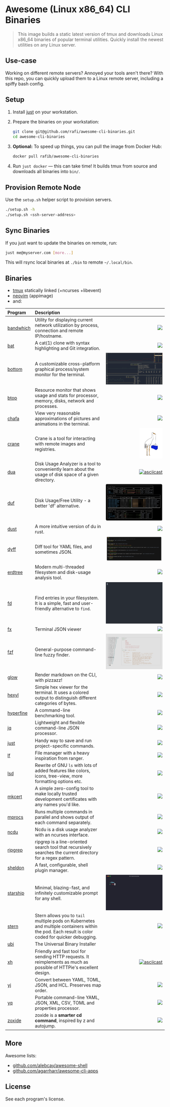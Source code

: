 # Awesome (Linux x86_64) CLI Binaries

> This image builds a static latest version of tmux and downloads Linux x86_64
> binaries of popular terminal utilities. Quickly install the newest utilities
> on any Linux server.

## Use-case

Working on different remote servers? Annoyed your tools aren't there? With
this repo, you can quickly upload them to a Linux remote server, including
a spiffy bash config.

## Setup

1. Install [just](https://github.com/casey/just) on your workstation.

1. Prepare the binaries on your workstation:

    ```sh
    git clone git@github.com/rafi/awesome-cli-binaries.git
    cd awesome-cli-binaries
    ```

1. **Optional:** To speed up things, you can pull the image from Docker Hub:

    ```sh
    docker pull rafib/awesome-cli-binaries
    ```

1. Run `just docker` — this can take time! It builds tmux from source and
   downloads all binaries into `bin/`.

## Provision Remote Node

Use the `setup.sh` helper script to provision servers.

```sh
./setup.sh -h
./setup.sh <ssh-server-address>
```

## Sync Binaries

If you just want to update the binaries on remote, run:

```sh
just me@myserver.com [more...]
```

This will rsync local binaries at `./bin` to remote `~/.local/bin`.

## Binaries

- [tmux] statically linked (+ncurses +libevent)
- [neovim] (appimage)
- and:

| Program       | Description   |             |
|:------------- |:------------- | -----------:|
| [bandwhich]   | Utility for displaying current network utilization by process, connection and remote IP/hostname. | <img src="https://raw.githubusercontent.com/imsnif/bandwhich/main/demo.gif" /> |
| [bat]         | A cat(1) clone with syntax highlighting and Git integration. | <img src="https://imgur.com/rGsdnDe.png" /> |
| [bottom]      | A customizable cross-platform graphical process/system monitor for the terminal. | <img src="https://raw.githubusercontent.com/ClementTsang/bottom/master/assets/demo.gif" /> |
| [btop]        | Resource monitor that shows usage and stats for processor, memory, disks, network and processes. | <img src="https://raw.githubusercontent.com/aristocratos/btop/main/Img/normal.png" /> |
| [chafa]       | View very reasonable approximations of pictures and animations in the terminal. | <img src="https://hpjansson.org/chafa/gallery/maru-geneve-240-rgb.png" width="60%" /> |
| [crane]       | Crane is a tool for interacting with remote images and registries. | <img src="https://raw.githubusercontent.com/google/go-containerregistry/main/images/crane.png" width="40%" /> |
| [dua]         | Disk Usage Analyzer is a tool to conveniently learn about the usage of disk space of a given directory. | [![asciicast](https://asciinema.org/a/316444.svg)](https://asciinema.org/a/316444) |
| [duf]         | Disk Usage/Free Utility - a better 'df' alternative. | <img src="https://raw.githubusercontent.com/muesli/duf/master/duf.png" /> |
| [dust]        | A more intuitive version of du in rust. | <img src="https://raw.githubusercontent.com/bootandy/dust/master/media/snap.png" /> |
| [dyff]        | Diff tool for YAML files, and sometimes JSON. | <img src="https://raw.githubusercontent.com/homeport/dyff/main/.docs/dyff-between-kubectl-diff.png" /> |
| [erdtree]     | Modern multi-threaded filesystem and disk-usage analysis tool. | <img src="https://github.com/solidiquis/erdtree/blob/master/assets/top_showcase.png?raw=true" /> |
| [fd]          | Find entries in your filesystem. It is a simple, fast and user-friendly alternative to `find`. | <img src="https://raw.githubusercontent.com/sharkdp/fd/master/doc/screencast.svg" /> |
| [fx]          | Terminal JSON viewer | <img src="https://medv.io/assets/fx/fx-preview.gif" /> |
| [fzf]         | General-purpose command-line fuzzy finder. | <img src="https://raw.githubusercontent.com/junegunn/i/master/fzf-preview.png" /> |
| [glow]        | Render markdown on the CLI, with pizzazz! | <img src="https://stuff.charm.sh/glow/glow-1.3-trailer-github.gif" /> |
| [hexyl]       | Simple hex viewer for the terminal. It uses a colored output to distinguish different categories of bytes. | <img src="https://i.imgur.com/MWO9uSL.png" /> |
| [hyperfine]   | A command-line benchmarking tool. | <img src="https://i.imgur.com/z19OYxE.gif" /> |
| [jq]          | Lightweight and flexible command-line JSON processor. | <img src="https://jqlang.github.io/jq/jq.png" width="50%" /> |
| [just]        | Handy way to save and run project-specific commands. | <img src="https://raw.githubusercontent.com/casey/just/master/screenshot.png" /> |
| [lf]          | File manager with a heavy inspiration from ranger. | <img src="http://i.imgur.com/p95xzUj.png" /> |
| [lsd]         | Rewrite of GNU `ls` with lots of added features like colors, icons, tree-view, more formatting options etc. | <img src="https://raw.githubusercontent.com/Peltoche/lsd/assets/screen_lsd.png" /> |
| [mkcert]      | A simple zero-config tool to make locally trusted development certificates with any names you'd like. | <img src="https://user-images.githubusercontent.com/1225294/51066373-96d4aa80-15be-11e9-91e2-f4e44a3a4458.png" /> |
| [mprocs]      | Runs multiple commands in parallel and shows output of each command separately. | <img src="https://raw.githubusercontent.com/pvolok/mprocs/master/img/screenshot1.png" /> |
| [ncdu]        | Ncdu is a disk usage analyzer with an ncurses interface. | <img src="https://dev.yorhel.nl/img/ncdudone-2.png" /> |
| [ripgrep]     | ripgrep is a line-oriented search tool that recursively searches the current directory for a regex pattern. | <img src="https://burntsushi.net/stuff/ripgrep1.png" /> |
| [sheldon]     | A fast, configurable, shell plugin manager. | <img src="https://user-images.githubusercontent.com/17109887/60550665-02573380-9d29-11e9-84e9-5dfa89b11895.png" /> |
| [starship]    | Minimal, blazing-fast, and infinitely customizable prompt for any shell. | <img src="https://raw.githubusercontent.com/starship/starship/master/media/demo.gif" /> |
| [stern]       | Stern allows you to `tail` multiple pods on Kubernetes and multiple containers within the pod. Each result is color coded for quicker debugging. | <img src="https://i0.wp.com/blog.knoldus.com/wp-content/uploads/2021/01/image.png?ssl=1" /> |
| [ubi]         | The Universal Binary Installer | |
| [xh]          | Friendly and fast tool for sending HTTP requests. It reimplements as much as possible of HTTPie's excellent design. | [![asciicast](https://raw.githubusercontent.com/ducaale/xh/master/assets/xh-demo.gif)](https://asciinema.org/a/475190) |
| [yj]          | Convert between YAML, TOML, JSON, and HCL. Preserves map order. | <img src="https://raw.githubusercontent.com/sclevine/yj/main/logo.png" width="30%" /> |
| [yq]          | Portable command-line YAML, JSON, XML, CSV, TOML and properties processor. | <img src="https://miro.medium.com/v2/resize:fit:640/1*gsqh7A_ivvZM5ht66hx3Xw.png" /> |
| [zoxide]      | zoxide is a **smarter cd command**, inspired by z and autojump. | <img src="https://raw.githubusercontent.com/ajeetdsouza/zoxide/main/contrib/tutorial.webp" /> |

## More

Awesome lists:

- [github.com/alebcay/awesome-shell](https://github.com/alebcay/awesome-shell)
- [github.com/agarrharr/awesome-cli-apps](https://github.com/agarrharr/awesome-cli-apps)

## License

See each program's license.

[bandwhich]: https://github.com/imsnif/bandwhich
[bat]: https://github.com/sharkdp/bat
[bottom]: https://github.com/ClementTsang/bottom
[btop]: https://github.com/aristocratos/btop
[chafa]: https://hpjansson.org/chafa
[crane]: https://github.com/google/go-containerregistry
[dua]: https://github.com/Byron/dua-cli
[duf]: https://github.com/muesli/duf
[dust]: https://github.com/bootandy/dust
[dyff]: https://github.com/homeport/dyff
[erdtree]: https://github.com/solidiquis/erdtree
[fd]: https://github.com/sharkdp/fd
[fx]: https://github.com/antonmedv/fx
[fzf]: https://github.com/junegunn/fzf
[glow]: https://github.com/charmbracelet/glow
[hexyl]: https://github.com/sharkdp/hexyl
[hyperfine]: https://github.com/sharkdp/hyperfine
[jq]: https://github.com/stedolan/jq
[just]: https://github.com/casey/just
[lf]: https://github.com/gokcehan/lf
[lsd]: https://github.com/lsd-rs/lsd
[mkcert]: https://github.com/FiloSottile/mkcert
[mprocs]: https://github.com/pvolok/mprocs
[ncdu]: https://dev.yorhel.nl/ncdu
[neovim]: https://github.com/neovim/neovim
[ripgrep]: https://github.com/BurntSushi/ripgrep
[sheldon]: https://github.com/rossmacarthur/sheldon
[starship]: https://github.com/starship/starship
[stern]: https://github.com/stern/stern
[tmux]: https://github.com/tmux/tmux
[ubi]: https://github.com/houseabsolute/ubi
[xh]: https://github.com/ducaale/xh
[yj]: https://github.com/sclevine/yj
[yq]: https://github.com/mikefarah/yq
[zoxide]: https://github.com/ajeetdsouza/zoxide
